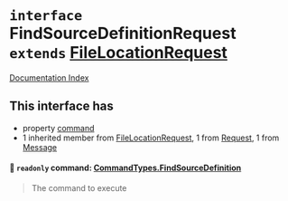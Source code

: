 # `interface` FindSourceDefinitionRequest `extends` [FileLocationRequest](../interface.FileLocationRequest/README.md)

[Documentation Index](../README.md)

## This interface has

- property [command](#-readonly-command-commandtypesfindsourcedefinition)
- 1 inherited member from [FileLocationRequest](../interface.FileLocationRequest/README.md), 1 from [Request](../interface.Request/README.md), 1 from [Message](../interface.Message/README.md)


#### 📄 `readonly` command: [CommandTypes.FindSourceDefinition](../enum.CommandTypes/README.md#findsourcedefinition--findsourcedefinition)

> The command to execute



